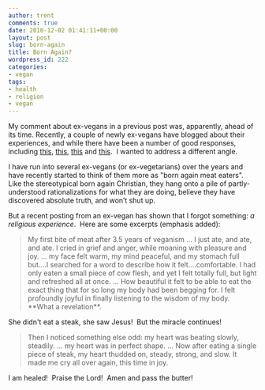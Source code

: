 ```yaml
---
author: trent
comments: true
date: 2010-12-02 01:41:11+00:00
layout: post
slug: born-again
title: Born Again?
wordpress_id: 222
categories:
- vegan
tags:
- health
- religion
- vegan
---
```


My comment about ex-vegans in a previous post was, apparently, ahead of its time.  Recently, a couple of newly ex-vegans have blogged about their experiences, and while there have been a number of good responses, including [this](http://www.theveganrd.com/2010/11/do-ex-vegans%e2%80%99-stories-make-the-case-against-vegan-diets.html), [this](http://skepticalvegan.wordpress.com/2010/11/24/ex-vegans-and-cholesterol-skeptics/), [this](http://veganskeptic.blogspot.com/2010/11/vegan-no-more.html) and [this](http://theveganlightbulb.blogspot.com/2010/12/maybe-youre-listening-to-your-body-when.html).  I wanted to address a different angle.

I have run into several ex-vegans (or ex-vegetarians) over the years and have recently started to think of them more as "born again meat eaters".  Like the stereotypical born again Christian, they hang onto a pile of partly-understood rationalizations for what they are doing, believe they have discovered absolute truth, and won’t shut up.

But a recent posting from an ex-vegan has shown that I forgot something: _a religious experience_.  Here are some excerpts (emphasis added):


<blockquote>My first bite of meat after 3.5 years of veganism ... I just ate, and ate, and ate. I cried in grief and anger, while moaning with pleasure and joy.  ... my face felt warm, my mind peaceful, and my stomach full but….I searched for a word to describe how it felt….comfortable.  I had only eaten a small piece of cow flesh, and yet I felt totally full, but light and refreshed all at once. ... How beautiful it felt to be able to eat the exact thing that for so long my body had been begging for. I felt profoundly joyful in finally listening to the wisdom of my body. **What a revelation**.</blockquote>


She didn't eat a steak, she saw Jesus!  But the miracle continues!


<blockquote>Then I noticed something else odd: my heart was beating slowly, steadily. ... my heart was in perfect shape. ... Now after eating a single piece of steak, my heart thudded on, steady, strong, and slow. It made me cry all over again, this time in joy.</blockquote>


I am healed!  Praise the Lord!  Amen and pass the butter!

